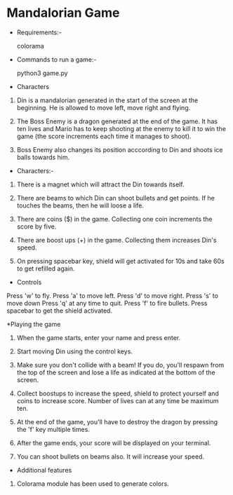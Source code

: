 # Mandalorian Game

* Requirements:-

	colorama

* Commands to run a game:-

    python3 game.py

* Characters 

1) Din is a mandalorian generated in the start of the screen at the beginning. He is allowed to move left, move right and flying.

2) The Boss Enemy is a dragon generated at the end of the game. It has ten lives and Mario has to keep shooting at the enemy to kill it to win the game (the score increments each time it manages to shoot).

3) Boss Enemy also changes its position acccording to Din and shoots ice balls towards him.

* Characters:-

1) There is a magnet which will attract the Din towards itself.

2) There are beams to which Din can shoot bullets and get points. If he touches the beams, then he will loose a life.

3) There are coins ($) in the game. Collecting one coin increments the score by five.

4) There are boost ups (+) in the game. Collecting them increases Din's speed.

5) On pressing spacebar key, shield will get activated for 10s and take 60s to get refilled again.

* Controls

 Press 'w' to fly.
 Press 'a' to move left.
 Press 'd' to move right.
 Press 's' to move down
 Press 'q' at any time to quit.
 Press 'f' to fire bullets.
 Press spacebar to get the shield activated.

*Playing the game

1) When the game starts, enter your name and press enter.

2) Start moving Din using the control keys. 

3) Make sure you don't collide with a beam! If you do, you'll respawn from the top of the screen and lose a life as indicated at the bottom of the screen.

4) Collect boostups to increase the speed, shield to protect yourself and coins to increase score. Number of lives can at any time be maximum ten. 

5) At the end of the game, you'll have to destroy the dragon by pressing the 'f' key multiple times.

6) After the game ends, your score will be displayed on your terminal.

7) You can shoot bullets on beams also. It will increase your speed.

* Additional features

1) Colorama module has been used to generate colors.
